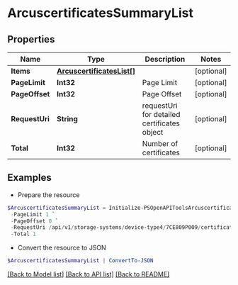 # ArcuscertificatesSummaryList
## Properties

Name | Type | Description | Notes
------------ | ------------- | ------------- | -------------
**Items** | [**ArcuscertificatesList[]**](ArcuscertificatesList.md) |  | [optional] 
**PageLimit** | **Int32** | Page Limit | [optional] 
**PageOffset** | **Int32** | Page Offset | [optional] 
**RequestUri** | **String** | requestUri for detailed certificates object | [optional] 
**Total** | **Int32** | Number of certificates | [optional] 

## Examples

- Prepare the resource
```powershell
$ArcuscertificatesSummaryList = Initialize-PSOpenAPIToolsArcuscertificatesSummaryList  -Items null `
 -PageLimit 1 `
 -PageOffset 0 `
 -RequestUri /api/v1/storage-systems/device-type4/7CE809P009/certificates `
 -Total 1
```

- Convert the resource to JSON
```powershell
$ArcuscertificatesSummaryList | ConvertTo-JSON
```

[[Back to Model list]](../README.md#documentation-for-models) [[Back to API list]](../README.md#documentation-for-api-endpoints) [[Back to README]](../README.md)

